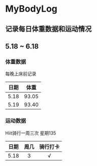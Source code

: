 # MyBodyLog

## 记录每日体重数据和运动情况

## 5.18 ~ 6.18

### 体重数据 

每晚上床前记录

|日期|体重|
|:---:|:---:|
|5.18|93.05|
|5.19|93.40|

### 运动数据

Hiit骑行一周三次 星期135

|日期|周几|骑行打卡|
|:---:|:---:|:---:|
|5.18|3|√|
